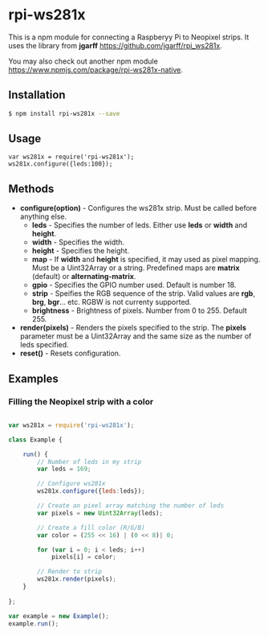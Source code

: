 # rpi-ws281x

This is a npm module for connecting a Raspberyy Pi to Neopixel strips. It uses the 
library from **jgarff** https://github.com/jgarff/rpi_ws281x.

You may also check out another npm module https://www.npmjs.com/package/rpi-ws281x-native.

## Installation

````bash
$ npm install rpi-ws281x --save
````


## Usage

	var ws281x = require('rpi-ws281x');
    ws281x.configure({leds:100});

## Methods

- **configure(option)** -	Configures the ws281x strip. Must be called before anything else.
	* **leds**          -	Specifies the number of leds. Either use **leds** or **width** and **height**.
	* **width**         -	Specifies the width.
	* **height**        -	Specifies the height.
	* **map**	        -	If **width** and **height** is specified, it may used as pixel mapping. 
							Must be a Uint32Array or a string.
							Predefined maps are **matrix** (default) or **alternating-matrix**.
	* **gpio**          -	Specifies the GPIO number used. Default is number 18.
	* **strip**         -   Speifies the RGB sequence of the strip. Valid values
							are **rgb**, **brg**, **bgr**... etc. RGBW is not currenty supported.  
	* **brightness**    -	Brightness of pixels. Number from 0 to 255. Default 255.
- **render(pixels)**    -	Renders the pixels specified to the strip. The **pixels** parameter must be a Uint32Array
                        	and the same size as the number of leds specified.
- **reset()**           -	Resets configuration. 


## Examples

### Filling the Neopixel strip with a color

````javascript

var ws281x = require('rpi-ws281x');

class Example {

    run() {
        // Number of leds in my strip
        var leds = 169;

        // Configure ws281x
        ws281x.configure({leds:leds});

        // Create an pixel array matching the number of leds
        var pixels = new Uint32Array(leds);

        // Create a fill color (R/G/B)
        var color = (255 << 16) | (0 << 8)| 0;

        for (var i = 0; i < leds; i++)
            pixels[i] = color;

        // Render to strip
        ws281x.render(pixels);
    }
    
};

var example = new Example();
example.run();

````
